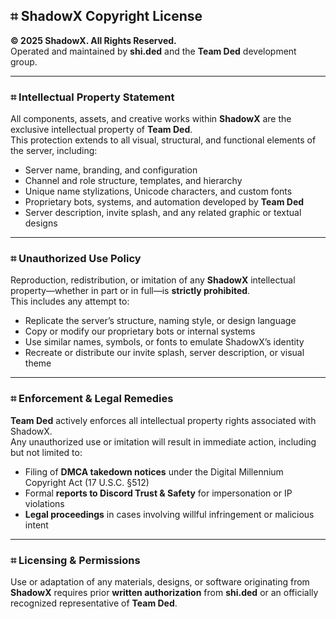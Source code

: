 ## ⌗ ShadowX Copyright License
**© 2025 ShadowX. All Rights Reserved.**  
Operated and maintained by **shi.ded** and the **Team Ded** development group.  

---

### ⌗ Intellectual Property Statement
All components, assets, and creative works within **ShadowX** are the exclusive intellectual property of **Team Ded**.  
This protection extends to all visual, structural, and functional elements of the server, including:

- Server name, branding, and configuration  
- Channel and role structure, templates, and hierarchy  
- Unique name stylizations, Unicode characters, and custom fonts  
- Proprietary bots, systems, and automation developed by **Team Ded**  
- Server description, invite splash, and any related graphic or textual designs  

---

### ⌗ Unauthorized Use Policy
Reproduction, redistribution, or imitation of any **ShadowX** intellectual property—whether in part or in full—is **strictly prohibited**.  
This includes any attempt to:

- Replicate the server’s structure, naming style, or design language  
- Copy or modify our proprietary bots or internal systems  
- Use similar names, symbols, or fonts to emulate ShadowX’s identity  
- Recreate or distribute our invite splash, server description, or visual theme  

---

### ⌗ Enforcement & Legal Remedies
**Team Ded** actively enforces all intellectual property rights associated with ShadowX.  
Any unauthorized use or imitation will result in immediate action, including but not limited to:

- Filing of **DMCA takedown notices** under the Digital Millennium Copyright Act (17 U.S.C. §512)  
- Formal **reports to Discord Trust & Safety** for impersonation or IP violations  
- **Legal proceedings** in cases involving willful infringement or malicious intent  

---

### ⌗ Licensing & Permissions
Use or adaptation of any materials, designs, or software originating from **ShadowX** requires prior **written authorization** from **shi.ded** or an officially recognized representative of **Team Ded**.
